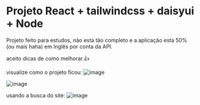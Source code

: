 # Projeto React + tailwindcss + daisyui + Node

Projeto feito para estudos, não esta tão completo e a aplicação esta 50% (ou mais haha) em Inglês por conta da API.

aceito dicas de como melhorar.👍

visualize como o projeto ficou: ![image](https://github.com/user-attachments/assets/19c157a6-5e8a-4eeb-b9ba-4fe74465d333)

![image](https://github.com/user-attachments/assets/1d7fe5c2-e3d8-434b-a267-555b3927076f)

usando a busca do site: ![image](https://github.com/user-attachments/assets/acfa5407-4904-49f3-a7ee-7360222f641e)